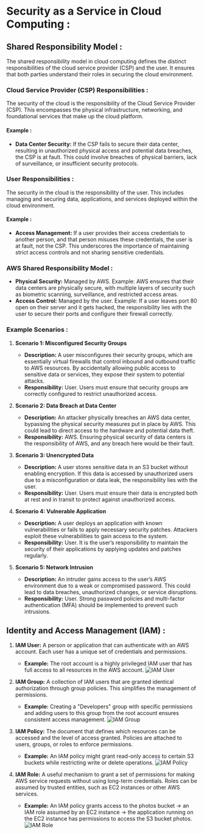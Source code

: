 # Security as a Service in Cloud Computing :

## Shared Responsibility Model :

The shared responsibility model in cloud computing defines the distinct responsibilities of the cloud service provider (CSP) and the user. It ensures that both parties understand their roles in securing the cloud environment.

### Cloud Service Provider (CSP) Responsibilities :
The security of the cloud is the responsibility of the Cloud Service Provider (CSP). This encompasses the physical infrastructure, networking, and foundational services that make up the cloud platform.

#### Example :
- **Data Center Security:** If the CSP fails to secure their data center, resulting in unauthorized physical access and potential data breaches, the CSP is at fault. This could involve breaches of physical barriers, lack of surveillance, or insufficient security protocols.

### User Responsibilities :
The security in the cloud is the responsibility of the user. This includes managing and securing data, applications, and services deployed within the cloud environment.

#### Example :
- **Access Management:** If a user provides their access credentials to another person, and that person misuses these credentials, the user is at fault, not the CSP. This underscores the importance of maintaining strict access controls and not sharing sensitive credentials.

### AWS Shared Responsibility Model :
- **Physical Security:** Managed by AWS. Example: AWS ensures that their data centers are physically secure, with multiple layers of security such as biometric scanning, surveillance, and restricted access areas.
- **Access Control:** Managed by the user. Example: If a user leaves port 80 open on their server and it gets hacked, the responsibility lies with the user to secure their ports and configure their firewall correctly.

### Example Scenarios :
1. **Scenario 1: Misconfigured Security Groups**
   - **Description:** A user misconfigures their security groups, which are essentially virtual firewalls that control inbound and outbound traffic to AWS resources. By accidentally allowing public access to sensitive data or services, they expose their system to potential attacks.
   - **Responsibility:** User. Users must ensure that security groups are correctly configured to restrict unauthorized access.

2. **Scenario 2: Data Breach at Data Center**
   - **Description:** An attacker physically breaches an AWS data center, bypassing the physical security measures put in place by AWS. This could lead to direct access to the hardware and potential data theft.
   - **Responsibility:** AWS. Ensuring physical security of data centers is the responsibility of AWS, and any breach here would be their fault.

3. **Scenario 3: Unencrypted Data**
   - **Description:** A user stores sensitive data in an S3 bucket without enabling encryption. If this data is accessed by unauthorized users due to a misconfiguration or data leak, the responsibility lies with the user.
   - **Responsibility:** User. Users must ensure their data is encrypted both at rest and in transit to protect against unauthorized access.

4. **Scenario 4: Vulnerable Application**
   - **Description:** A user deploys an application with known vulnerabilities or fails to apply necessary security patches. Attackers exploit these vulnerabilities to gain access to the system.
   - **Responsibility:** User. It is the user’s responsibility to maintain the security of their applications by applying updates and patches regularly.

5. **Scenario 5: Network Intrusion**
   - **Description:** An intruder gains access to the user’s AWS environment due to a weak or compromised password. This could lead to data breaches, unauthorized changes, or service disruptions.
   - **Responsibility:** User. Strong password policies and multi-factor authentication (MFA) should be implemented to prevent such intrusions.

## Identity and Access Management (IAM) :

1. **IAM User:** A person or application that can authenticate with an AWS account. Each user has a unique set of credentials and permissions.
    - **Example:** The root account is a highly privileged IAM user that has full access to all resources in the AWS account.
    ![IAM User](https://github.com/user-attachments/assets/df9df007-dafd-481c-9502-a0fe0bac6bc2)

2. **IAM Group:** A collection of IAM users that are granted identical authorization through group policies. This simplifies the management of permissions.
    - **Example:** Creating a "Developers" group with specific permissions and adding users to this group from the root account ensures consistent access management.
    ![IAM Group](https://github.com/user-attachments/assets/59050122-b143-4a26-b7f9-e676743195f5)

3. **IAM Policy:** The document that defines which resources can be accessed and the level of access granted. Policies are attached to users, groups, or roles to enforce permissions.
    - **Example:** An IAM policy might grant read-only access to certain S3 buckets while restricting write or delete operations.
    ![IAM Policy](https://github.com/user-attachments/assets/90be6cc6-ffcd-4a62-bf24-c36a9eb7226b)

4. **IAM Role:** A useful mechanism to grant a set of permissions for making AWS service requests without using long-term credentials. Roles can be assumed by trusted entities, such as EC2 instances or other AWS services.
    - **Example:** An IAM policy grants access to the photos bucket -> an IAM role assumed by an EC2 instance -> the application running on the EC2 instance has permissions to access the S3 bucket photos.
    ![IAM Role](https://github.com/user-attachments/assets/36c07da4-b8b0-4fe8-a8ee-6aa87d691070)
